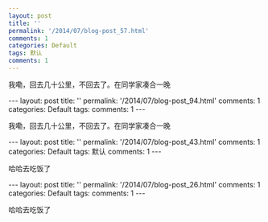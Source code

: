 ```yaml
---
layout: post
title: ''
permalink: '/2014/07/blog-post_57.html'
comments: 1
categories: Default
tags: 默认
comments: 1
---
```

<p dir="ltr">我嘞，回去几十公里，不回去了。在同学家凑合一晚</p>---
layout: post
title: ''
permalink: '/2014/07/blog-post_94.html'
comments: 1
categories: Default
tags: 
comments: 1
---
<p dir="ltr">我嘞，回去几十公里，不回去了。在同学家凑合一晚</p>---
layout: post
title: ''
permalink: '/2014/07/blog-post_43.html'
comments: 1
categories: Default
tags: 默认
comments: 1
---
<p dir="ltr">哈哈去吃饭了</p>---
layout: post
title: ''
permalink: '/2014/07/blog-post_26.html'
comments: 1
categories: Default
tags: 
comments: 1
---
<p dir="ltr">哈哈去吃饭了</p>